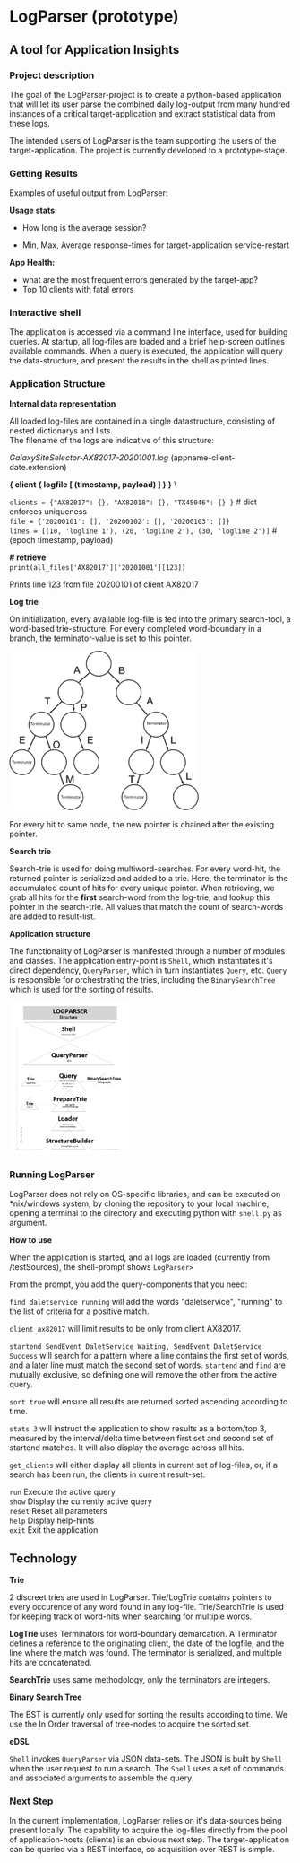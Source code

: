 # LogParser (prototype)
##  A tool for Application Insights ##



### Project description ###

The goal of the LogParser-project is to create a python-based application that will let its user parse the combined daily log-output from many hundred instances of a critical target-application and extract statistical data from these logs.

The intended users of LogParser is the team supporting the users of the target-application.
The project is currently developed to a prototype-stage.

### Getting Results ###

Examples of useful output from LogParser:

**Usage stats:** 

- How long is the average session?

- Min, Max, Average response-times for target-application service-restart

**App Health:**

- what are the most frequent errors generated by the target-app?
- Top 10 clients with fatal errors

### Interactive shell ###

The application is accessed via a command line interface, used for building queries. At startup, all log-files are loaded and a brief help-screen outlines available commands. When a query is executed, the application will query the data-structure, and present the results in the shell as printed lines.



### Application Structure ###

**Internal data representation**

All loaded log-files are contained in a single datastructure, consisting of nested dictionarys and lists. \
The filename of the logs are indicative of this structure:

*GalaxySiteSelector-AX82017-20201001.log*              (appname-client-date.extension)

**{ client { logfile [ (timestamp, payload) ] } }** \

`clients = {"AX82017": {}, "AX82018": {}, "TX45046": {} }` # dict enforces uniqueness \
`file = {'20200101': [], '20200102': [], '20200103': []}`\
`lines = [(10, 'logline 1'), (20, 'logline 2'), (30, 'logline 2')]`  # (epoch timestamp, payload) 

**\# retrieve** \
`print(all_files['AX82017']['20201001'][123]) ` 

Prints line 123 from file 20200101 of client AX82017 

**Log trie**

On initialization, every available log-file is fed into the primary search-tool, a word-based trie-structure. For every completed word-boundary in a branch, the terminator-value is set to this pointer.

<img src="https://github.com/FaderVader/LogParser/blob/master/img/trie-tree_terminators.png?raw=true" alt="trie-tree_terminators.png" style="zoom:33%;" />

For every hit to same node, the new pointer is chained after the existing pointer.

**Search trie**

Search-trie is used for doing multiword-searches. For every word-hit, the returned pointer is serialized and added to a trie. Here, the terminator is the accumulated count of hits for every unique pointer. When retrieving, we grab all hits for the **first** search-word from the log-trie, and lookup this pointer in the search-trie. All values that match the count of search-words are added to result-list.

**Application structure**

The functionality of LogParser is manifested through a number of modules and classes. The application entry-point is `Shell`, which instantiates it's direct dependency, `QueryParser`, which in turn instantiates `Query`, etc. `Query` is responsible for orchestrating the tries, including the `BinarySearchTree` which is used for the sorting of results.

<img src="https://github.com/FaderVader/LogParser/blob/master/img/LogParser_Architecture_medium.png?raw=true" alt="LogParser_Architecture.png" style="zoom:33%;" />



### Running LogParser ###

LogParser does not rely on OS-specific libraries, and can be executed on *nix/windows system, by cloning the repository to your local machine, opening a terminal to the directory and executing python with `shell.py` as argument.

**How to use**

When the application is started, and all logs are loaded (currently from /testSources), the shell-prompt shows `LogParser>`

From the prompt, you add the query-components that you need:

`find daletservice running` will add the words "daletservice", "running" to the list of criteria for a positive match.

`client ax82017` will limit results to be only from client AX82017.

`startend SendEvent DaletService Waiting, SendEvent DaletService Success` will search for a pattern where a line contains the first set of words, and a later line must match the second set of words. `startend` and `find` are mutually exclusive, so defining one will remove the other from the active query.

`sort true` will ensure all results are returned sorted ascending according to time.

`stats 3` will instruct the application to show results as a bottom/top 3, measured by the interval/delta time between first set and second set of startend matches. It will also display the average across all hits.

`get_clients` will either display all clients in current set of log-files, or, if a search has been run, the clients in current result-set.

`run`		    Execute the active query \
`show`		  Display the currently active query \
`reset` 	   Reset all parameters \
`help`		  Display help-hints \
`exit`		  Exit the application 



## Technology ##

**Trie**

2 discreet tries are used in LogParser. Trie/LogTrie contains pointers to every occurence of any word found in any log-file. Trie/SearchTrie is used for keeping track of word-hits when searching for multiple words. 

**LogTrie** uses Terminators for word-boundary demarcation. A Terminator defines a reference to the originating client, the date of the logfile, and the line where the match was found. The terminator is serialized, and multiple hits are concatenated.

**SearchTrie** uses same methodology, only the terminators are integers.



**Binary Search Tree**

The BST is currently only used for sorting the results according to time. We use the In Order traversal of tree-nodes to acquire the sorted set.



**eDSL**

`Shell` invokes `QueryParser` via JSON data-sets. The JSON is built by `Shell` when the user request to run a search. The `Shell` uses a set of commands and associated arguments to assemble the query.



### Next Step ###

In the current implementation, LogParser relies on it's data-sources being present locally. The capability to acquire the log-files directly from the pool of application-hosts (clients) is an obvious next step. The target-application can be queried via a REST interface, so acquisition over REST is simple.



